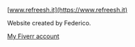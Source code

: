 [www.refreesh.it](https://www.refreesh.it)

Website created by Federico.

[My Fiverr account](https://www.fiverr.com/by_f4de)
